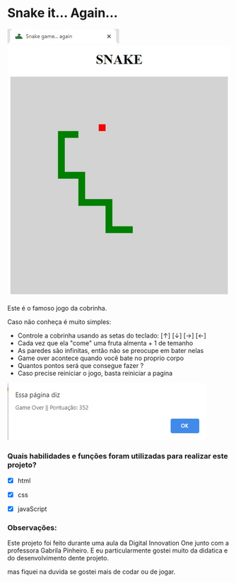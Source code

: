 # Snake it... Again...

![Screenshot](img/titulo.jpg)
![Screenshot](img/snake.jpg)

Este é o famoso jogo da cobrinha. 

Caso não conheça é muito simples: 
- Controle a cobrinha usando as setas do teclado: [↑] [↓] [→] [←]
- Cada vez que ela "come" uma fruta almenta + 1 de temanho
- As paredes são infinitas, então não se preocupe em bater nelas
- Game over acontece quando você bate no proprio corpo
- Quantos pontos será que consegue fazer ?
- Caso precise reiniciar o jogo, basta reiniciar a pagina

![Screenshot](img/alerta.jpg)

### Quais habilidades e funções foram utilizadas para realizar este projeto?

- [x] html
- [x] css
- [x] javaScript


### Observações:

Este projeto foi feito durante uma aula da Digital Innovation One 
junto com a professora Gabrila Pinheiro.
E eu particularmente gostei muito da didatica e do desenvolvimento
dente projeto. 

mas fiquei na duvida se gostei mais de codar ou de jogar.